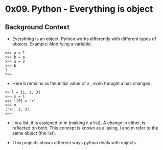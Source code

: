 # 0x09. Python - Everything is object

## Background Context

- Everything is an object. Python works differently with different types of objects. Example: Modifying a variable:

```
>>> a = 1
>>> b = a
>>> a = 2
>>> b
1
>>> 
```

- Here b remains as the initial value of a , even thought a has changed.
```
>> l = [1, 2, 3]
>>> m = l
>>> l[0] = 'x'
>>> m
['x', 2, 3]
>>>
```
- l is a list, it is assigned to m (making it a list). A change in either, is reflected on both. This concept is known as aliasing, l and m refer to the same object (the list).

- This projects shows different ways python deals with objects.